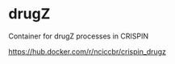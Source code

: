 # drugZ

Container for drugZ processes in CRISPIN

<https://hub.docker.com/r/nciccbr/crispin_drugz>
